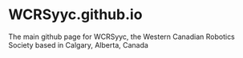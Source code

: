 # WCRSyyc.github.io
The main github page for WCRSyyc, the Western Canadian Robotics Society based in Calgary, Alberta, Canada
